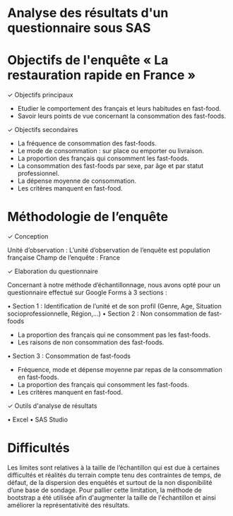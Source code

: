 # Analyse des résultats d'un questionnaire sous SAS


# Objectifs de l'enquête « La restauration rapide en France »

✓ Objectifs principaux

- Etudier le comportement des français et leurs habitudes en fast-food.
- Savoir leurs points de vue concernant la consommation des fast-foods.

✓ Objectifs secondaires

- La fréquence de consommation des fast-foods.
- Le mode de consommation : sur place ou emporter ou livraison.
- La proportion des français qui consomment les fast-foods.
- La consommation des fast-foods par sexe, par âge et par statut professionnel.
- La dépense moyenne de consommation.
- Les critères manquent en fast-food.

# Méthodologie de l’enquête

✓ Conception

Unité d’observation : L’unité d’observation de l’enquête est population française
Champ de l’enquête : France

✓ Elaboration du questionnaire

Concernant à notre méthode d’échantillonnage, nous avons opté pour un questionnaire effectué sur Google Forms à 3 sections :

• Section 1 : Identification de l’unité et de son profil (Genre, Age, Situation socioprofessionnelle, Région,...)
• Section 2 : Non consommation de fast-foods
- La proportion des français qui ne consomment pas les fast-foods.
- Les raisons de non consommation des fast-foods.

• Section 3 : Consommation de fast-foods
- Fréquence, mode et dépense moyenne par repas de la consommation en fast-foods.
- La proportion des français qui consomment les fast-foods.
- Les critères manquent en fast-food.

✓ Outils d'analyse de résultats

• Excel
• SAS Studio 

# Difficultés

Les limites sont relatives à la taille de l’échantillon qui est due à certaines difficultés et réalités du terrain compte tenu des contraintes de temps, de défaut, de la dispersion des enquêtés et surtout de la non disponibilité d’une base de sondage. Pour pallier cette limitation, la méthode de bootstrap a été utilisée afin d'augmenter la taille de l'échantillon et ainsi améliorer la représentativité des résultats.

